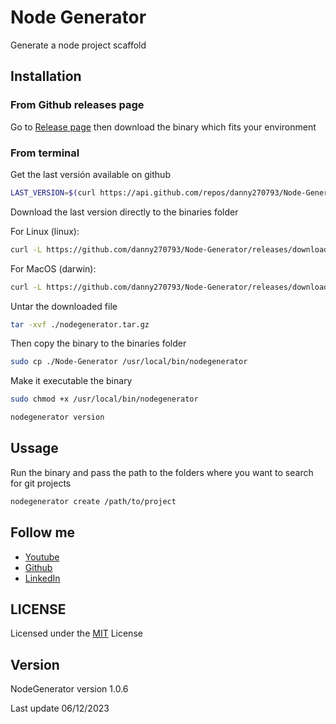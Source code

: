 # Node Generator

Generate a node project scaffold

## Installation

### From Github releases page

Go to [Release page](https://github.com/danny270793/Node-Generator/releases) then download the binary which fits your environment

### From terminal

Get the last versión available on github

```bash
LAST_VERSION=$(curl https://api.github.com/repos/danny270793/Node-Generator/releases/latest | grep tag_name | cut -d '"' -f 4)
```

Download the last version directly to the binaries folder

For Linux (linux):

```bash
curl -L https://github.com/danny270793/Node-Generator/releases/download/${LAST_VERSION}/Node-Generator_${LAST_VERSION}_linux_amd64.tar.gz -o ./nodegenerator.tar.gz
```

For MacOS (darwin):

```bash
curl -L https://github.com/danny270793/Node-Generator/releases/download/${LAST_VERSION}/Node-Generator_${LAST_VERSION}_darwin_amd64.tar.gz -o ./nodegenerator.tar.gz
```

Untar the downloaded file

```bash
tar -xvf ./nodegenerator.tar.gz
```

Then copy the binary to the binaries folder

```bash
sudo cp ./Node-Generator /usr/local/bin/nodegenerator
```

Make it executable the binary

```bash
sudo chmod +x /usr/local/bin/nodegenerator
```

```bash
nodegenerator version
```

## Ussage

Run the binary and pass the path to the folders where you want to search for git projects

```bash
nodegenerator create /path/to/project
```

## Follow me

- [Youtube](https://www.youtube.com/channel/UC5MAQWU2s2VESTXaUo-ysgg)
- [Github](https://www.github.com/danny270793/)
- [LinkedIn](https://www.linkedin.com/in/danny270793)

## LICENSE

Licensed under the [MIT](license.md) License

## Version

NodeGenerator version 1.0.6

Last update 06/12/2023
